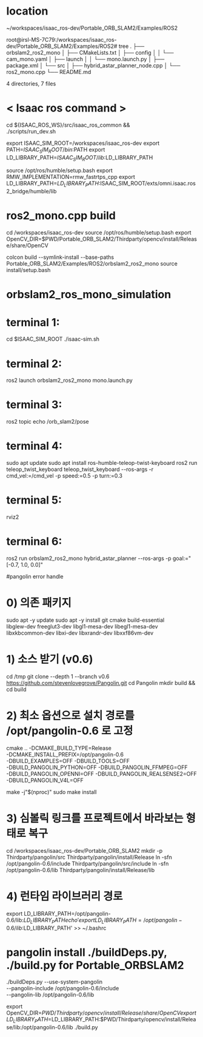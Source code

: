 # location
~/workspaces/isaac_ros-dev/Portable_ORB_SLAM2/Examples/ROS2

root@irsl-MS-7C79:/workspaces/isaac_ros-dev/Portable_ORB_SLAM2/Examples/ROS2# tree
.
├── orbslam2_ros2_mono
│   ├── CMakeLists.txt
│   ├── config
│   │   └── cam_mono.yaml
│   ├── launch
│   │   └── mono.launch.py
│   ├── package.xml
│   └── src
│       ├── hybrid_astar_planner_node.cpp
│       └── ros2_mono.cpp
└── README.md

4 directories, 7 files

# < Isaac ros command >

cd ${ISAAC_ROS_WS}/src/isaac_ros_common && \
  ./scripts/run_dev.sh

export ISAAC_SIM_ROOT=/workspaces/isaac_ros-dev
export PATH=$ISAAC_SIM_ROOT/bin:$PATH
export LD_LIBRARY_PATH=$ISAAC_SIM_ROOT/lib:$LD_LIBRARY_PATH

source /opt/ros/humble/setup.bash
export RMW_IMPLEMENTATION=rmw_fastrtps_cpp
export LD_LIBRARY_PATH=$LD_LIBRARY_PATH:$ISAAC_SIM_ROOT/exts/omni.isaac.ros2_bridge/humble/lib


# ros2_mono.cpp build

cd /workspaces/isaac_ros-dev
source /opt/ros/humble/setup.bash
export OpenCV_DIR=$PWD/Portable_ORB_SLAM2/Thirdparty/opencv/install/Release/share/OpenCV

colcon build --symlink-install --base-paths Portable_ORB_SLAM2/Examples/ROS2/orbslam2_ros2_mono
source install/setup.bash

# orbslam2_ros_mono_simulation

# terminal 1:
cd $ISAAC_SIM_ROOT
./isaac-sim.sh

# terminal 2:
ros2 launch orbslam2_ros2_mono mono.launch.py

# terminal 3:
ros2 topic echo /orb_slam2/pose

# terminal 4:
sudo apt update
sudo apt install ros-humble-teleop-twist-keyboard
ros2 run teleop_twist_keyboard teleop_twist_keyboard   --ros-args -r cmd_vel:=/cmd_vel   -p speed:=0.5 -p turn:=0.3

# terminal 5:
rviz2

# terminal 6:
ros2 run orbslam2_ros2_mono hybrid_astar_planner  --ros-args  -p goal:="[-0.7, 1.0, 0.0]"



#pangolin error handle
# 0) 의존 패키지
sudo apt -y update
sudo apt -y install git cmake build-essential \
  libglew-dev freeglut3-dev libgl1-mesa-dev libegl1-mesa-dev \
  libxkbcommon-dev libxi-dev libxrandr-dev libxxf86vm-dev

# 1) 소스 받기 (v0.6)
cd /tmp
git clone --depth 1 --branch v0.6 https://github.com/stevenlovegrove/Pangolin.git
cd Pangolin
mkdir build && cd build

# 2) 최소 옵션으로 설치 경로를 /opt/pangolin-0.6 로 고정
cmake .. -DCMAKE_BUILD_TYPE=Release \
  -DCMAKE_INSTALL_PREFIX=/opt/pangolin-0.6 \
  -DBUILD_EXAMPLES=OFF -DBUILD_TOOLS=OFF \
  -DBUILD_PANGOLIN_PYTHON=OFF -DBUILD_PANGOLIN_FFMPEG=OFF \
  -DBUILD_PANGOLIN_OPENNI=OFF -DBUILD_PANGOLIN_REALSENSE2=OFF \
  -DBUILD_PANGOLIN_V4L=OFF

make -j"$(nproc)"
sudo make install

# 3) 심볼릭 링크를 프로젝트에서 바라보는 형태로 복구
cd /workspaces/isaac_ros-dev/Portable_ORB_SLAM2
mkdir -p Thirdparty/pangolin/src Thirdparty/pangolin/install/Release
ln -sfn /opt/pangolin-0.6/include Thirdparty/pangolin/src/include
ln -sfn /opt/pangolin-0.6/lib     Thirdparty/pangolin/install/Release/lib

# 4) 런타임 라이브러리 경로
export LD_LIBRARY_PATH=/opt/pangolin-0.6/lib:$LD_LIBRARY_PATH
echo 'export LD_LIBRARY_PATH=/opt/pangolin-0.6/lib:$LD_LIBRARY_PATH' >> ~/.bashrc



# pangolin install ./buildDeps.py, ./build.py for Portable_ORBSLAM2


./buildDeps.py --use-system-pangolin \
  --pangolin-include /opt/pangolin-0.6/include \
  --pangolin-lib /opt/pangolin-0.6/lib

export OpenCV_DIR=$PWD/Thirdparty/opencv/install/Release/share/OpenCV
export LD_LIBRARY_PATH=$LD_LIBRARY_PATH:$PWD/Thirdparty/opencv/install/Release/lib:/opt/pangolin-0.6/lib
./build.py

